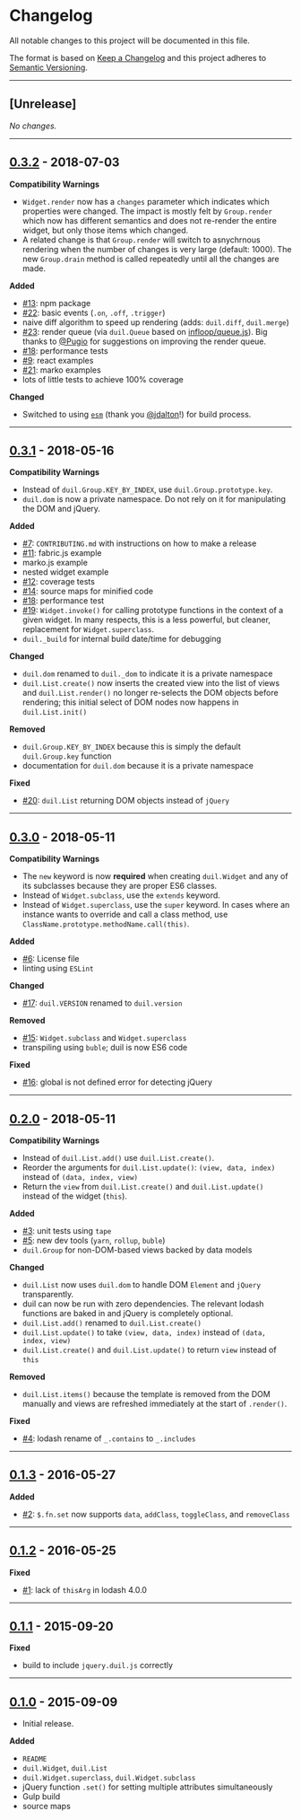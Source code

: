 # Changelog
All notable changes to this project will be documented in this file.

The format is based on [Keep a Changelog] and this project adheres to [Semantic Versioning].

[Keep a Changelog]: http://keepachangelog.com/en/1.0.0/
[Semantic Versioning]: http://semver.org/spec/v2.0.0.html

---
[Unreleased]: https://github.com/metaist/duil.js/compare/0.3.2...HEAD
## [Unrelease]
_No changes._

---
[#9]: https://github.com/metaist/duil.js/issues/9
[#13]: https://github.com/metaist/duil.js/issues/13
[#18]: https://github.com/metaist/duil.js/issues/18
[#21]: https://github.com/metaist/duil.js/issues/21
[#22]: https://github.com/metaist/duil.js/issues/22
[#23]: https://github.com/metaist/duil.js/issues/23
[0.3.2]: https://github.com/metaist/duil.js/compare/0.3.1...0.3.2
## [0.3.2] - 2018-07-03
**Compatibility Warnings**
- `Widget.render` now has a `changes` parameter which indicates which properties were changed. The impact is mostly felt by `Group.render` which now has different semantics and does not re-render the entire widget, but only those items which changed.
- A related change is that `Group.render` will switch to asnychrnous rendering when the number of changes is very large (default: 1000). The new `Group.drain` method is called repeatedly until all the changes are made.

**Added**
- [#13]: npm package
- [#22]: basic events (`.on`, `.off`, `.trigger`)
- naive diff algorithm to speed up rendering (adds: `duil.diff`, `duil.merge`)
- [#23]: render queue (via `duil.Queue` based on [infloop/queue.js](https://gist.github.com/infloop/8469659)). Big thanks to [@Pugio](https://github.com/Pugio) for suggestions on improving the render queue.
- [#18]: performance tests
- [#9]: react examples
- [#21]: marko examples
- lots of little tests to achieve 100% coverage

**Changed**
- Switched to using [`esm`](https://github.com/standard-things/esm) (thank you [@jdalton](https://github.com/jdalton)!) for build process.

---
[#7]: https://github.com/metaist/duil.js/issues/7
[#11]: https://github.com/metaist/duil.js/issues/11
[#13]: https://github.com/metaist/duil.js/issues/13
[#14]: https://github.com/metaist/duil.js/issues/14
[#12]: https://github.com/metaist/duil.js/issues/12
[#18]: https://github.com/metaist/duil.js/issues/18
[#19]: https://github.com/metaist/duil.js/issues/19
[#20]: https://github.com/metaist/duil.js/issues/20
[0.3.1]: https://github.com/metaist/duil.js/compare/0.3.0...0.3.1
## [0.3.1] - 2018-05-16
**Compatibility Warnings**
- Instead of `duil.Group.KEY_BY_INDEX`, use `duil.Group.prototype.key`.
- `duil.dom` is now a private namespace. Do not rely on it for manipulating the DOM and jQuery.

**Added**
- [#7]: `CONTRIBUTING.md` with instructions on how to make a release
- [#11]: fabric.js example
- marko.js example
- nested widget example
- [#12]: coverage tests
- [#14]: source maps for minified code
- [#18]: performance test
- [#19]: `Widget.invoke()` for calling prototype functions in the context of a given widget. In many respects, this is a less powerful, but cleaner, replacement for `Widget.superclass`.
- `duil._build` for internal build date/time for debugging

**Changed**
- `duil.dom` renamed to `duil._dom` to indicate it is a private namespace
- `duil.List.create()` now inserts the created view into the list of views and `duil.List.render()` no longer re-selects the DOM objects before rendering; this initial select of DOM nodes now happens in `duil.List.init()`

**Removed**
- `duil.Group.KEY_BY_INDEX` because this is simply the default `duil.Group.key` function
- documentation for `duil.dom` because it is a private namespace

**Fixed**
- [#20]: `duil.List` returning DOM objects instead of `jQuery`

---
[#6]: https://github.com/metaist/duil.js/issues/6
[#15]: https://github.com/metaist/duil.js/issues/15
[#16]: https://github.com/metaist/duil.js/issues/16
[#17]: https://github.com/metaist/duil.js/issues/17
[0.3.0]: https://github.com/metaist/duil.js/compare/0.2.0...0.3.0
## [0.3.0] - 2018-05-11
**Compatibility Warnings**
- The `new` keyword is now **required** when creating `duil.Widget` and any of its subclasses because they are proper ES6 classes.
- Instead of `Widget.subclass`, use the `extends` keyword.
- Instead of `Widget.superclass`, use the `super` keyword. In cases where an instance wants to override and call a class method, use `ClassName.prototype.methodName.call(this)`.

**Added**
- [#6]: License file
- linting using `ESLint`

**Changed**
- [#17]: `duil.VERSION` renamed to `duil.version`

**Removed**
- [#15]: `Widget.subclass` and `Widget.superclass`
- transpiling using `buble`; duil is now ES6 code

**Fixed**
- [#16]: global is not defined error for detecting jQuery

---
[#3]: https://github.com/metaist/duil.js/issues/3
[#4]: https://github.com/metaist/duil.js/issues/4
[#5]: https://github.com/metaist/duil.js/issues/5
[0.2.0]: https://github.com/metaist/duil.js/compare/0.1.3...0.2.0
## [0.2.0] - 2018-05-11
**Compatibility Warnings**
- Instead of `duil.List.add()` use `duil.List.create()`.
- Reorder the arguments for `duil.List.update()`: `(view, data, index)` instead of `(data, index, view)`
- Return the `view` from `duil.List.create()` and `duil.List.update()` instead of the widget (`this`).

**Added**
- [#3]: unit tests using `tape`
- [#5]: new dev tools (`yarn`, `rollup`, `buble`)
- `duil.Group` for non-DOM-based views backed by data models

**Changed**
- `duil.List` now uses `duil.dom` to handle DOM `Element` and `jQuery` transparently.
- duil can now be run with zero dependencies. The relevant lodash functions are baked in and jQuery is completely optional.
- `duil.List.add()` renamed to `duil.List.create()`
- `duil.List.update()` to take `(view, data, index)` instead of `(data, index, view)`
- `duil.List.create()` and `duil.List.update()` to return `view` instead of `this`

**Removed**
- `duil.List.items()` because the template is removed from the DOM manually and views are refreshed immediately at the start of `.render()`.

**Fixed**
- [#4]: lodash rename of `_.contains` to `_.includes`

---
[#2]: https://github.com/metaist/duil.js/issues/2
[0.1.3]: https://github.com/metaist/duil.js/compare/0.1.2...0.1.3
## [0.1.3] - 2016-05-27
**Added**
- [#2]: `$.fn.set` now supports `data`, `addClass`, `toggleClass`, and `removeClass`

---
[#1]: https://github.com/metaist/duil.js/issues/1
[0.1.2]: https://github.com/metaist/duil.js/compare/0.1.1...0.1.2
## [0.1.2] - 2016-05-25
**Fixed**
- [#1]: lack of `thisArg` in lodash 4.0.0

---
[0.1.1]: https://github.com/metaist/duil.js/compare/0.1.0...0.1.1
## [0.1.1] - 2015-09-20
**Fixed**
- build to include `jquery.duil.js` correctly

---
[0.1.0]: https://github.com/metaist/duil.js/tree/0.1.0
## [0.1.0] - 2015-09-09
- Initial release.

**Added**
- `README`
- `duil.Widget`, `duil.List`
- `duil.Widget.superclass`, `duil.Widget.subclass`
- jQuery function `.set()` for setting multiple attributes simultaneously
- Gulp build
- source maps
